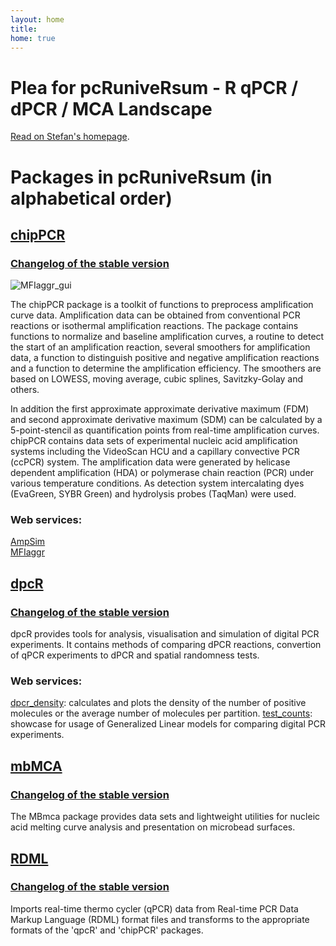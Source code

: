 ```yaml
---
layout: home
title: 
home: true
---
```


# Plea for pcRuniveRsum - R qPCR / dPCR / MCA Landscape

[Read on Stefan's homepage](http://www.hs-lausitz.de/groups/multiplex-assays/bildbasierte-assays-imagebased-assays/r-dpcr-qpcr-landscape.html).

# Packages in pcRuniveRsum (in alphabetical order)

## [chipPCR](http://github.com/michbur/chipPCR)  

### [Changelog of the stable version](http://cran.r-project.org/web/packages/chipPCR/ChangeLog)  


![MFIaggr_gui](MFIaggr_gui.jpg)

The chipPCR package is a toolkit of functions to preprocess amplification curve data. Amplification data can be obtained from conventional PCR reactions or isothermal amplification reactions. The package contains functions to normalize and baseline amplification curves, a routine to detect the start of an amplification reaction, several smoothers for amplification data, a function to distinguish positive and negative amplification reactions and a function to determine the amplification efficiency. The smoothers are based on LOWESS, moving average, cubic splines, Savitzky-Golay and others. 

In addition the first approximate approximate derivative maximum (FDM) and second approximate derivative maximum (SDM) can be calculated by a 5-point-stencil as quantification points from real-time amplification curves. chipPCR contains data sets of experimental nucleic acid amplification systems including the VideoScan HCU and a capillary convective PCR (ccPCR) system. The amplification data were generated by helicase dependent amplification (HDA) or polymerase chain reaction (PCR) under various temperature conditions. As detection system intercalating dyes (EvaGreen, SYBR Green) and hydrolysis probes (TaqMan) were used.  

### Web services:   

[AmpSim](http://michbur.shinyapps.io/AmpSim/)  
[MFIaggr](http://michbur.shinyapps.io/MFIaggr_gui/)  



## [dpcR](http://github.com/michbur/dpcR)  

### [Changelog of the stable version](http://cran.r-project.org/web/packages/dpcR/ChangeLog)  

dpcR provides tools for analysis, visualisation and simulation of digital PCR experiments. It contains methods of comparing dPCR reactions, convertion of qPCR experiments to dPCR and spatial randomness tests.

### Web services:   

[dpcr_density](http://michbur.shinyapps.io/dpcr_density/): calculates and plots the density of the number of positive molecules or the average number of molecules per partition.
[test_counts](https://michbur.shinyapps.io/test_counts_gui/): showcase for usage of Generalized Linear models for comparing digital PCR experiments.


## [mbMCA](http://github.com/michbur/MBmca)   

### [Changelog of the stable version](http://cran.r-project.org/web/packages/MBmca/ChangeLog)  

The MBmca package provides data sets and lightweight utilities for nucleic acid melting curve analysis and presentation on microbead surfaces.  



## [RDML](http://github.com/kablag/RDML)  
  
### [Changelog of the stable version](http://cran.r-project.org/web/packages/RDML/ChangeLog)  
  
Imports real-time thermo cycler (qPCR) data from Real-time PCR Data Markup Language (RDML) format files and transforms to the appropriate formats of the 'qpcR' and 'chipPCR' packages.



